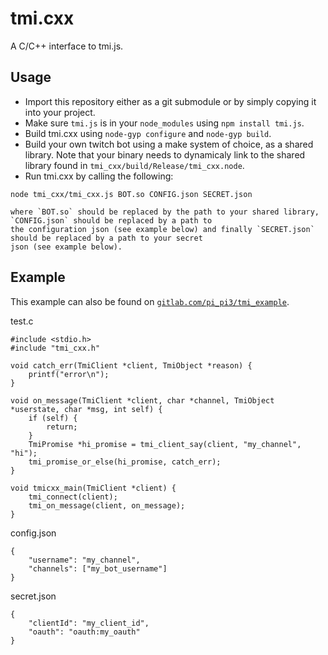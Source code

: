 # tmi.cxx

A C/C++ interface to tmi.js.

## Usage

 - Import this repository either as a git submodule or by simply copying it into your project.
 - Make sure `tmi.js` is in your `node_modules` using `npm install tmi.js`.
 - Build tmi.cxx using `node-gyp configure` and `node-gyp build`.
 - Build your own twitch bot using a make system of choice, as a shared library.  Note that your binary needs to
    dynamicaly link to the shared library found in `tmi_cxx/build/Release/tmi_cxx.node`.
 - Run tmi.cxx by calling the following:
```
node tmi_cxx/tmi_cxx.js BOT.so CONFIG.json SECRET.json
```
    where `BOT.so` should be replaced by the path to your shared library, `CONFIG.json` should be replaced by a path to
    the configuration json (see example below) and finally `SECRET.json` should be replaced by a path to your secret
    json (see example below).

## Example

This example can also be found on [`gitlab.com/pi_pi3/tmi_example`](https://gitlab.com/pi_pi3/tmi_example).

test.c
```
#include <stdio.h>
#include "tmi_cxx.h"

void catch_err(TmiClient *client, TmiObject *reason) {
    printf("error\n");
}

void on_message(TmiClient *client, char *channel, TmiObject *userstate, char *msg, int self) {
    if (self) {
        return;
    }
    TmiPromise *hi_promise = tmi_client_say(client, "my_channel", "hi");
    tmi_promise_or_else(hi_promise, catch_err);
}

void tmicxx_main(TmiClient *client) {
    tmi_connect(client);
    tmi_on_message(client, on_message);
}
```

config.json
```
{
    "username": "my_channel",
    "channels": ["my_bot_username"]
}
```

secret.json
```
{
    "clientId": "my_client_id",
    "oauth": "oauth:my_oauth"
}
```
